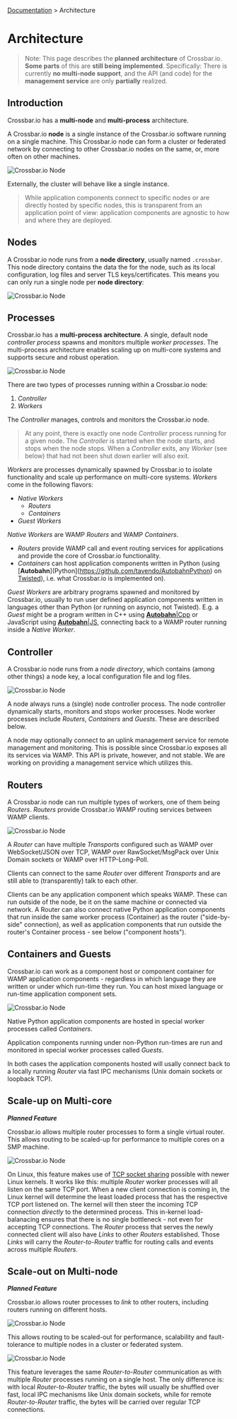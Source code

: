 [Documentation](.) > Architecture

# Architecture

> Note: This page describes the **planned architecture** of Crossbar.io. **Some parts** of this are **still being implemented**. Specifically: There is currently **no multi-node support**, and the API (and code) for the **management service** are only **partially** realized.  


## Introduction

Crossbar.io has a **multi-node** and **multi-process** architecture.

A Crossbar.io **node** is a single instance of the Crossbar.io software running on a single machine. This Crossbar.io node can form a cluster or federated network by connecting to other Crossbar.io nodes on the same, or, more often on other machines.

![Crossbar.io Node](/static/img/docs/gen/crossbar_deployment_00.png)

Externally, the cluster will behave like a single instance.

>While application components connect to specific nodes or are directly hosted by specific nodes, this is transparent from an application point of view: application components are agnostic to how and where they are deployed.

## Nodes

A Crossbar.io node runs from a **node directory**, usually named `.crossbar`. This node directory contains the data the for the node, such as its local configuration, log files and server TLS keys/certificates. This means you can only run a single node per **node directory**:

![Crossbar.io Node](/static/img/docs/gen/crossbar_deployment_00b.png)

## Processes

Crossbar.io has a **multi-process architecture**. A single, default node *controller process* spawns and monitors multiple *worker processes*. The multi-process architecture enables scaling up on multi-core systems and supports secure and robust operation.

![Crossbar.io Node](/static/img/docs/gen/crossbar_deployment_00c.png)

There are two types of processes running within a Crossbar.io node:

 1. *Controller*
 2. *Workers*

The *Controller* manages, controls and monitors the Crossbar.io node.

>At any point, there is exactly one node *Controller* process running for a given node. The *Controller* is started when the node starts, and stops when the node stops. When a *Controller* exits, any *Worker* (see below) that had not been shut down earlier will also exit.

*Workers* are processes dynamically spawned by Crossbar.io to isolate functionality and scale up performance on multi-core systems. *Workers* come in the following flavors:

 * *Native Workers*
     * *Routers*
     * *Containers*
 * *Guest Workers*

*Native Workers* are WAMP *Routers* and WAMP *Containers*.

* *Routers* provide WAMP call and event routing services for applications and provide the core of Crossbar.io functionality.
* *Containers* can host application components written in Python (using [**Autobahn**](Python](https://github.com/tavendo/AutobahnPython) on [Twisted](http://twistedmatrix.com/)), i.e. what Crossbar.io is implemented on).

*Guest Workers* are arbitrary programs spawned and monitored by Crossbar.io, usually to run user defined application components written in languages other than Python (or running on asyncio, not Twisted). E.g. a *Guest* might be a program written in C++ using [**Autobahn**|Cpp](https://github.com/tavendo/AutobahnCpp) or JavaScript using [**Autobahn**|JS](https://github.com/tavendo/AutobahnJS), connecting back to a WAMP router running inside a *Native Worker*.


## Controller

A Crossbar.io node runs from a *node directory*, which contains (among other things) a node key, a local configuration file and log files.

![Crossbar.io Node](/static/img/docs/gen/crossbar_deployment_01.png)

A node always runs a (single) node controller process. The node controller dynamically starts, monitors and stops worker processes. Node worker processes include *Routers*, *Containers* and *Guests*. These are described below.

A node may optionally connect to an uplink management service for remote management and monitoring. This is possible since Crossbar.io exposes all its services via WAMP. This API is private, however, and not stable. We are working on providing a management service which utilizes this.


## Routers

A Crossbar.io  node can run multiple types of workers, one of them being *Routers*. *Routers* provide Crossbar.io  WAMP routing services between WAMP clients.

![Crossbar.io Node](/static/img/docs/gen/crossbar_deployment_02.png)

A *Router* can have multiple *Transports* configured such as WAMP over WebSocket/JSON over TCP, WAMP over RawSocket/MsgPack over Unix Domain sockets or WAMP over HTTP-Long-Poll.

Clients can connect to the same *Router* over different *Transports* and are still able to (transparently) talk to each other.

Clients can be any application component which speaks WAMP. These can run outside of the node, be it on the same machine or connected via network. A Router can also connect native Python application components that run inside the same worker process (Container) as the router ("side-by-side" connection), as well as application components that run outside the router's Container process - see below ("component hosts").


## Containers and Guests

Crossbar.io can work as a component host or component container for WAMP application components - regardless in which language they are written or under which run-time they run. You can host mixed language or run-time application component sets.

![Crossbar.io Node](/static/img/docs/gen/crossbar_deployment_03.png)

Native Python application components are hosted in special worker processes called *Containers*.

Application components running under non-Python run-times are run and monitored in special worker processes called *Guests*.

In both cases the application components hosted will usally connect back to a locally running *Router* via fast IPC mechanisms (Unix domain sockets or loopback TCP).

## Scale-up on Multi-core

***Planned Feature***

Crossbar.io allows multiple router processes to form a single virtual router. This allows routing to be scaled-up for performance to multiple cores on a SMP machine.

![Crossbar.io Node](/static/img/docs/gen/crossbar_deployment_04.png)

On Linux, this feature makes use of [TCP socket sharing](http://lwn.net/Articles/542629/) possible with newer Linux kernels. It works like this: multiple *Router* worker processes will all listen on the same TCP port. When a new client connection is coming in, the Linux kernel will determine the least loaded process that has the respective TCP port listened on. The kernel will then steer the incoming TCP connection *directly* to the determined process. This in-kernel load-balanacing ensures that there is no single bottleneck - not even for accepting TCP connections. The *Router* process that serves the newly connected client will also have *Links* to other *Routers* established. Those *Links* will carry the *Router-to-Router* traffic for routing calls and events across multiple *Routers*.

## Scale-out on Multi-node

***Planned Feature***

Crossbar.io allows router processes to *link* to other routers, including routers running on different hosts.

![Crossbar.io Node](/static/img/docs/gen/crossbar_deployment_08.png)

This allows routing to be scaled-out for performance, scalability and fault-tolerance to multiple nodes in a cluster or federated system.

![Crossbar.io Node](/static/img/docs/gen/crossbar_deployment_05.png)

This feature leverages the same *Router-to-Router* communication as with multiple *Router* processes running on a single host. The only difference is: with local *Router-to-Router* traffic, the bytes will usually be shuffled over fast, local IPC mechanisms like Unix domain sockets, while for remote *Router-to-Router* traffic, the bytes will be carried over regular TCP connections.
